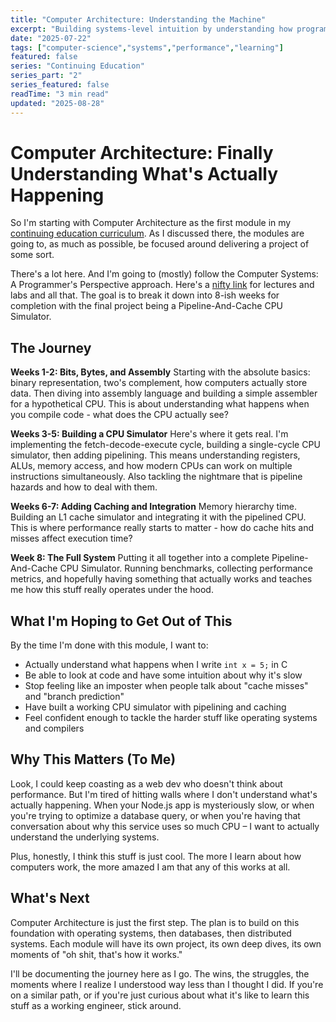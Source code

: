 ```yaml
---
title: "Computer Architecture: Understanding the Machine"
excerpt: "Building systems-level intuition by understanding how programs execute on real hardware, from data representation to performance optimization."
date: "2025-07-22"
tags: ["computer-science","systems","performance","learning"]
featured: false
series: "Continuing Education"
series_part: "2"
series_featured: false
readTime: "3 min read"
updated: "2025-08-28"
---
```


# Computer Architecture: Finally Understanding What's Actually Happening

So I'm starting with Computer Architecture as the first module in my [continuing education curriculum](/blog/ex_continuing_ed). As I discussed there, the modules are going to, as much as possible, be focused around delivering a project of some sort.

There's a lot here. And I'm going to (mostly) follow the Computer Systems: A Programmer's Perspective approach. Here's a [nifty link](https://learncs.me/cmu/15213) for lectures and labs and all that. The goal is to break it down into 8-ish weeks for completion with the final project being a Pipeline-And-Cache CPU Simulator.

## The Journey

**Weeks 1-2: Bits, Bytes, and Assembly**
Starting with the absolute basics: binary representation, two's complement, how computers actually store data. Then diving into assembly language and building a simple assembler for a hypothetical CPU. This is about understanding what happens when you compile code - what does the CPU actually see?

**Weeks 3-5: Building a CPU Simulator**
Here's where it gets real. I'm implementing the fetch-decode-execute cycle, building a single-cycle CPU simulator, then adding pipelining. This means understanding registers, ALUs, memory access, and how modern CPUs can work on multiple instructions simultaneously. Also tackling the nightmare that is pipeline hazards and how to deal with them.

**Weeks 6-7: Adding Caching and Integration**
Memory hierarchy time. Building an L1 cache simulator and integrating it with the pipelined CPU. This is where performance really starts to matter - how do cache hits and misses affect execution time?

**Week 8: The Full System**
Putting it all together into a complete Pipeline-And-Cache CPU Simulator. Running benchmarks, collecting performance metrics, and hopefully having something that actually works and teaches me how this stuff really operates under the hood.

## What I'm Hoping to Get Out of This

By the time I'm done with this module, I want to:

- Actually understand what happens when I write `int x = 5;` in C
- Be able to look at code and have some intuition about why it's slow
- Stop feeling like an imposter when people talk about "cache misses" and "branch prediction"
- Have built a working CPU simulator with pipelining and caching
- Feel confident enough to tackle the harder stuff like operating systems and compilers

## Why This Matters (To Me)

Look, I could keep coasting as a web dev who doesn't think about performance. But I'm tired of hitting walls where I don't understand what's actually happening. When your Node.js app is mysteriously slow, or when you're trying to optimize a database query, or when you're having that conversation about why this service uses so much CPU – I want to actually understand the underlying systems.

Plus, honestly, I think this stuff is just cool. The more I learn about how computers work, the more amazed I am that any of this works at all.

## What's Next

Computer Architecture is just the first step. The plan is to build on this foundation with operating systems, then databases, then distributed systems. Each module will have its own project, its own deep dives, its own moments of "oh shit, that's how it works."

I'll be documenting the journey here as I go. The wins, the struggles, the moments where I realize I understood way less than I thought I did. If you're on a similar path, or if you're just curious about what it's like to learn this stuff as a working engineer, stick around.
